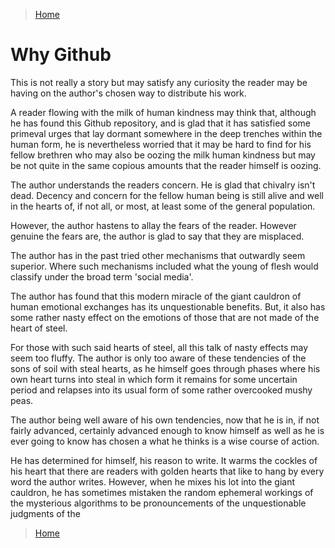 >[Home](../README.md)

# Why Github

This is not really a story but may satisfy any curiosity the reader may be having on the author's chosen way to distribute his work.

A reader flowing with the milk of human kindness may think that, although he has found this Github repository, and is glad that it has satisfied some primeval urges that lay dormant somewhere in the deep trenches within the human form, he is nevertheless worried that it may be hard to find for his fellow brethren who may also be oozing the milk human kindness but may be not quite in the same copious amounts that the reader himself is oozing.

The author understands the readers concern.
He is glad that chivalry isn't dead.
Decency and concern for the fellow human being is still alive and well in the hearts of, if not all, or most, at least some of the general population.

However, the author hastens to allay the fears of the reader.
However genuine the fears are, the author is glad to say that they are misplaced.

The author has in the past tried other mechanisms that outwardly seem superior. 
Where such mechanisms included what the young of flesh would classify under the broad term 'social media'.

The author has found that this modern miracle of the giant cauldron of human emotional exchanges has its unquestionable benefits.
But, it also has some rather nasty effect on the emotions of those that are not made of the heart of steel.

For those with such said hearts of steel, all this talk of nasty effects may seem too fluffy.
The author is only too aware of these tendencies of the sons of soil with steal hearts, as he himself goes through phases where his own heart turns into steal in which form it remains for some uncertain period and relapses into its usual form of some rather overcooked mushy peas.

The author being well aware of his own tendencies, now that he is in, if not fairly advanced, certainly advanced enough to know himself as well as he is ever going to know has chosen a what he thinks is a wise course of action.

He has determined for himself, his reason to write.
It warms the cockles of his heart that there are readers with golden hearts that like to hang by every word the author writes.
However, when he mixes his lot into the giant cauldron, he has sometimes mistaken the random ephemeral workings of the mysterious algorithms to be pronouncements of the unquestionable judgments of the  








>[Home](../README.md)
